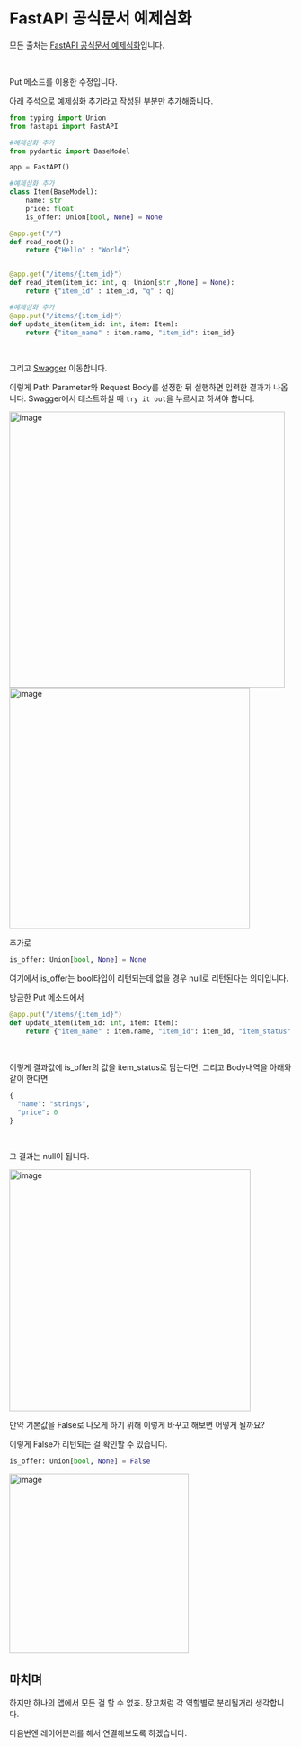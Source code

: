 # FastAPI 공식문서 예제심화

모든 출처는 [FastAPI 공식문서 예제심화](https://fastapi.tiangolo.com/ko/#_9)입니다.

<br>

Put 메소드를 이용한 수정입니다.

아래 주석으로 예제심화 추가라고 작성된 부분만 추가해줍니다.

```python
from typing import Union
from fastapi import FastAPI

#예제심화 추가
from pydantic import BaseModel

app = FastAPI()

#예제심화 추가
class Item(BaseModel):
    name: str
    price: float
    is_offer: Union[bool, None] = None

@app.get("/")
def read_root():
    return {"Hello" : "World"} 


@app.get("/items/{item_id}")
def read_item(item_id: int, q: Union[str ,None] = None):
    return {"item_id" : item_id, "q" : q}

#예제심화 추가
@app.put("/items/{item_id}")
def update_item(item_id: int, item: Item):
    return {"item_name" : item.name, "item_id": item_id}
```

<br>

그리고 [Swagger](http://localhost:8000/docs#/default/update_item_items__item_id__put) 이동합니다.

이렇게 Path Parameter와 Request Body를 설정한 뒤 실행하면 입력한 결과가 나옵니다.
Swagger에서 테스트하실 때 ```try it out```을 누르시고 하셔야 합니다.

<img width="490" alt="image" src="https://user-images.githubusercontent.com/88086271/184472791-826f1980-43a9-48cb-bd1a-739d6aca85c4.png">

<img width="428" alt="image" src="https://user-images.githubusercontent.com/88086271/184472825-c7b50986-4cf1-4e82-8541-e15f6d5a573a.png">

<br>

추가로 

```python
is_offer: Union[bool, None] = None
```
여기에서 is_offer는 bool타입이 리턴되는데 없을 경우 null로 리턴된다는 의미입니다.

방금한 Put 메소드에서

```python
@app.put("/items/{item_id}")
def update_item(item_id: int, item: Item):
    return {"item_name" : item.name, "item_id": item_id, "item_status" : item.is_offer}
```

<br>

이렇게 결과값에 is_offer의 값을 item_status로 담는다면, 그리고 Body내역을 아래와 같이 한다면
```python
{
  "name": "strings",
  "price": 0
}
```

<br>

그 결과는 null이 됩니다.


<img width="429" alt="image" src="https://user-images.githubusercontent.com/88086271/184472972-8eca489f-7f1e-48d0-b2d9-d64e0279f0ae.png">

<br>

만약 기본값을 False로 나오게 하기 위해 이렇게 바꾸고 해보면 어떻게 될까요?

이렇게 False가 리턴되는 걸 확인할 수 있습니다.

```python
is_offer: Union[bool, None] = False
```

<img width="319" alt="image" src="https://user-images.githubusercontent.com/88086271/184473010-867719df-e7e8-4d5f-9943-a83d389eceb9.png">

<br>

## 마치며

하지만 하나의 앱에서 모든 걸 할 수 없죠. 장고처럼 각 역할별로 분리될거라 생각합니다.

다음번엔 레이어분리를 해서 연결해보도록 하겠습니다.
